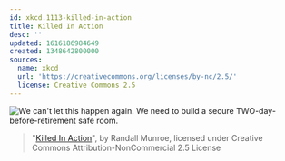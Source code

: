 ```yaml
---
id: xkcd.1113-killed-in-action
title: Killed In Action
desc: ''
updated: 1616186984649
created: 1348642800000
sources:
  name: xkcd
  url: 'https://creativecommons.org/licenses/by-nc/2.5/'
  license: Creative Commons 2.5
---
```

![We can't let this happen again. We need to build a secure TWO-day-before-retirement safe room.](https://imgs.xkcd.com/comics/killed_in_action.png)
> "[Killed In Action](https://xkcd.com/1113/)", by Randall Munroe, licensed under Creative Commons Attribution-NonCommercial 2.5 License
